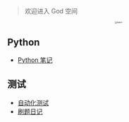 > 欢迎进入 God 空间

<center><img src="https://ning-wang.oss-cn-beijing.aliyuncs.com/blog-imags/learn.jpg" alt="learn" style="zoom: 33%;" /></center>



## Python

* [Python 笔记](god/python_note/README.md)

## 测试

* [自动化测试](god/testnode/automated_testing.md)
* [刷题日记](god/testing/01将字符串中空格改为A.md)
